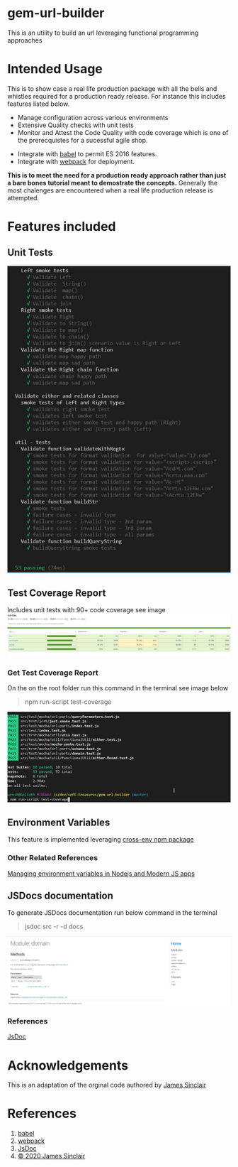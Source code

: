 # gem-url-builder

This is an utility to build an url leveraging functional programming approaches

# Intended Usage

This is to show case a real life production package with all the bells and whistles required for a production ready release.
For instance this includes features listed below.

- Manage configuration across various environments
- Extensive Quality checks with unit tests
- Monitor and Attest the Code Quality with code coverage which is one of the prerecquistes for a sucessful agile shop.

* Integrate with [babel](https://babeljs.io/en/setup#installation) to permit ES 2016 features.
* Integrate with [webpack](https://webpack.js.org/) for deployment.

**This is to meet the need for a production ready approach rather than just a bare bones tutorial meant to demostrate the concepts.**
Generally the most chalenges are encountered when a real life production release is attempted.

# Features included

## Unit Tests

![Unit Tests Screenshot](./readme-images/unit-tests.JPG?raw=true "Unit Tests Screenshot")

## Test Coverage Report

Includes unit tests with 90+ code coverage see image ![Test Coverage Report](./readme-images/test-coverage-report.JPG?raw=true)

### Get Test Coverage Report

On the on the root folder run this command in the terminal see image below

> npm run-script test-coverage

![Get Test Coverage Report ](./readme-images/get-test-coverage-report.JPG?raw=true)

## Environment Variables

This feature is implemented leveraging [cross-env npm package](https://www.npmjs.com/package/cross-env)

### Other Related References

[Managing environment variables in Nodejs and Modern JS apps](https://medium.com/dubizzletechblog/managing-environment-variables-in-nodejs-and-modern-js-apps-608003f4686c)

## JSDocs documentation

To generate JSDocs documentation run below command in the terminal

> jsdoc src -r -d docs

![ Package Documentation](./readme-images/JS-Documentation.JPG?raw=true)

### References

[JsDoc](https://github.com/jsdoc/jsdoc)

# Acknowledgements

This is an adaptation of the orginal code authored by [James Sinclair](https://jrsinclair.com/articles/2019/elegant-error-handling-with-the-js-either-monad/)

# References

1. [babel](https://babeljs.io/en/setup#installation)
1. [webpack](https://webpack.js.org/)
1. [JsDoc](https://github.com/jsdoc/jsdoc)
1. [© 2020 James Sinclair](https://jrsinclair.com/articles/2019/elegant-error-handling-with-the-js-either-monad/)
